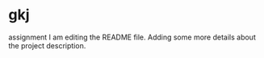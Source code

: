 # gkj
assignment
I am editing the README file. Adding some more details about the project description.

